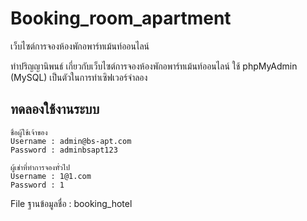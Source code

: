 # Booking_room_apartment
เว็บไซต์การจองห้องพักอพาร์ทเม้นท์ออนไลน์

ทำปริญญานิพนธ์ เกี่ยวกับเว็บไซต์การจองห้องพักอพาร์ทเม้นท์ออนไลน์
ใช้ phpMyAdmin (MySQL) เป็นตัวในการทำเซิฟเวอร์จำลอง



## ทดลองใช้งานระบบ

    ชื่อผู้ใช้เจ้าของ
    Username : admin@bs-apt.com
    Password : adminbsapt123
  
    ผู้เช่าที่ทำการจองทั่วไป 
    Username : 1@1.com 
    Password : 1

File ฐานข้อมูลชื่อ : booking_hotel
